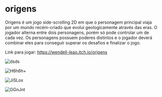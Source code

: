 # origens

Origens é um jogo side-scrolling 2D em que o personagem principal viaja por um mundo recém-criado que evolui geologicamente através das eras. O jogador alterna entre dois personagens, porém só pode controlar um de cada vez. Os personagens possuem poderes distintos e o jogador deverá combinar eles para conseguir superar os desafios e finalizar o jogo.

Link para jogar: https://wendell-leao.itch.io/origens

![dsds](https://user-images.githubusercontent.com/54878277/121766205-d0f75d00-cb26-11eb-9a20-a385e6a53c30.png)

![H6h6h+](https://user-images.githubusercontent.com/54878277/121766160-6d6d2f80-cb26-11eb-8f0a-0f4d80fb55a3.png)

![JiSLox](https://user-images.githubusercontent.com/54878277/121766182-9c83a100-cb26-11eb-90de-e88945d454a5.png)

![GGnJnt](https://user-images.githubusercontent.com/54878277/121766181-97beed00-cb26-11eb-99c0-52812a679ff3.png)
